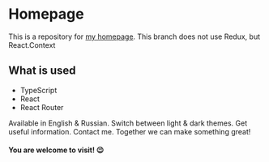 # Homepage

This is a repository for [my homepage](https://solarlime.dev). This branch does not use Redux, but React.Context


## What is used

- TypeScript
- React
- React Router

Available in English & Russian. Switch between light & dark themes. Get useful information. Contact me. Together we can make something great!

#### You are welcome to visit! 😉
